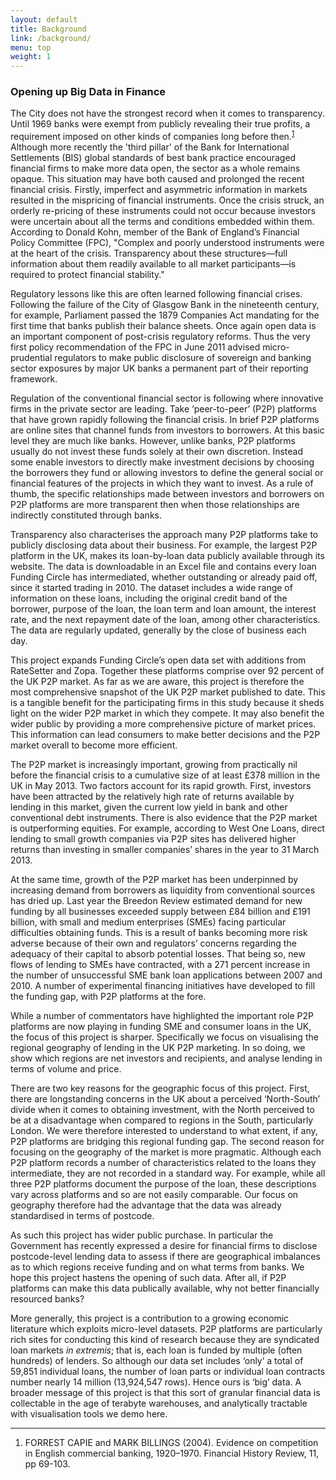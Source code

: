 ```yaml
---
layout: default
title: Background
link: /background/
menu: top
weight: 1
---
```


### Opening up Big Data in Finance
The City does not have the strongest record when it comes to transparency. Until 1969 banks were exempt from publicly revealing their true profits, a requirement imposed on other kinds of companies long before then.<sup><a href="#fn:1" rel="footnote">1</a></sup> Although more recently the 'third pillar' of the Bank for International Settlements (BIS) global standards of best bank practice encouraged financial firms to make more data open, the sector as a whole remains opaque. This situation may have both caused and prolonged the recent financial crisis. Firstly, imperfect and asymmetric information in markets resulted in the mispricing of financial instruments. Once the crisis struck, an orderly re-pricing of these instruments could not occur because investors were uncertain about all the terms and conditions embedded within them. According to Donald Kohn, member of the Bank of England’s Financial Policy Committee (FPC), "Complex and poorly understood instruments were at the heart of the crisis. Transparency about these structures—full information about them readily available to all market participants—is required to protect financial stability."

Regulatory lessons like this are often learned following financial crises. Following the failure of the City of Glasgow Bank in the nineteenth century, for example, Parliament passed the 1879 Companies Act mandating for the first time that banks publish their balance sheets.  Once again open data is an important component of post-crisis regulatory reforms. Thus the very first policy recommendation of the FPC in June 2011 advised micro-prudential regulators to make public disclosure of sovereign and banking sector exposures by major UK banks a permanent part of their reporting framework.  

Regulation of the conventional financial sector is following where innovative firms in the private sector are leading. Take ‘peer-to-peer’ (P2P) platforms that have grown rapidly following the financial crisis. In brief P2P platforms are online sites that channel funds from investors to borrowers. At this basic level they are much like banks. However, unlike banks, P2P platforms usually do not invest these funds solely at their own discretion.  Instead some enable investors to directly make investment decisions by choosing the borrowers they fund or allowing investors to define the general social or financial features of the projects in which they want to invest. As a rule of thumb, the specific relationships made between investors and borrowers on P2P platforms are more transparent then when those relationships are indirectly constituted through banks.

Transparency also characterises the approach many P2P platforms take to publicly disclosing data about their business. For example, the largest P2P platform in the UK, makes its loan-by-loan data publicly available through its website. The data is downloadable in an Excel file and contains every loan Funding Circle has intermediated, whether outstanding or already paid off, since it started trading in 2010. The dataset includes a wide range of information on these loans, including the original credit band of the borrower, purpose of the loan, the loan term and loan amount, the interest rate, and the next repayment date of the loan, among other characteristics. The data are regularly updated, generally by the close of business each day.

This project expands Funding Circle’s open data set with additions from RateSetter and Zopa. Together these platforms comprise over 92 percent of the UK P2P market.  As far as we are aware, this project is therefore the most comprehensive snapshot of the UK P2P market published to date. This is a tangible benefit for the participating firms in this study because it sheds light on the wider P2P market in which they compete. It may also benefit the wider public by providing a more comprehensive picture of market prices. This information can lead consumers to make better decisions and the P2P market overall to become more efficient.

The P2P market is increasingly important, growing from practically nil before the financial crisis to a cumulative size of at least £378 million in the UK in May 2013.  Two factors account for its rapid growth. First, investors have been attracted by the relatively high rate of returns available by lending in this market, given the current low yield in bank and other conventional debt instruments. There is also evidence that the P2P market is outperforming equities. For example, according to West One Loans, direct lending  to small growth companies via P2P sites has delivered higher returns than investing in smaller companies’ shares in the year to 31 March 2013.

At the same time, growth of the P2P market has been underpinned by increasing demand from borrowers as liquidity from conventional sources has dried up. Last year the Breedon Review estimated demand for new funding by all businesses exceeded supply between £84 billion and £191 billion,  with small and medium enterprises (SMEs) facing particular difficulties obtaining funds.  This is a result of banks becoming more risk adverse because of their own and regulators’ concerns regarding the adequacy of their capital to absorb potential losses. That being so, new flows of lending to SMEs have contracted, with a 271 percent increase in the number of unsuccessful SME bank loan applications between 2007 and 2010.  A number of experimental financing initiatives have developed to fill the funding gap, with P2P platforms at the fore.

While a number of commentators have highlighted the important role P2P platforms are now playing in funding SME and consumer loans in the UK, the focus of this project is sharper. Specifically we focus on visualising the regional geography of lending in the UK P2P marketing. In so doing, we show which regions are net investors and recipients, and analyse lending in terms of volume and price. 

There are two key reasons for the geographic focus of this project. First, there are longstanding concerns in the UK about a perceived ‘North-South’ divide when it comes to obtaining investment, with the North perceived to be at a disadvantage when compared to regions in the South, particularly London.  We were therefore interested to understand to what extent, if any, P2P platforms are bridging this regional funding gap. The second reason for focusing on the geography of the market is more pragmatic. Although each P2P platform records a number of characteristics related to the loans they intermediate, they are not recorded in a standard way. For example, while all three P2P platforms document the purpose of the loan, these descriptions vary across platforms and so are not easily comparable.  Our focus on geography therefore had the advantage that the data was already standardised in terms of postcode.

As such this project has wider public purchase. In particular the Government has recently expressed a desire for financial firms to disclose postcode-level lending data to assess if there are geographical imbalances as to which regions receive funding and on what terms from banks.  We hope this project hastens the opening of such data. After all, if P2P platforms can make this data publically available, why not better financially resourced banks?

More generally, this project is a contribution to a growing economic literature which exploits micro-level datasets.  P2P platforms are particularly rich sites for conducting this kind of research because they are syndicated loan markets *in extremis*; that is, each loan is funded by multiple (often hundreds) of lenders.  So although our data set includes ‘only’ a total of 59,851 individual loans, the number of loan parts or individual loan contracts number nearly 14 million (13,924,547 rows).  Hence ours is ‘big’ data. A broader message of this project is that this sort of granular financial data is collectable in the age of terabyte warehouses, and analytically tractable with visualisation tools we demo here.

<hr>
<ol><li id="fn:1">FORREST CAPIE and MARK BILLINGS (2004). Evidence on competition in English commercial banking, 1920–1970. Financial History Review, 11, pp 69-103.</li></ol>